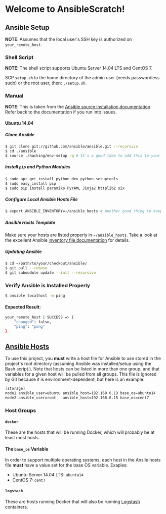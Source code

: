 # Welcome to AnsibleScratch!

## Ansible Setup

**NOTE**: Assumes that the local user's SSH key is authorized on `your_remote_host`.

### Shell Script

**NOTE**: The shell script supports Ubuntu Server 14.04 LTS and CentOS 7.

SCP `setup.sh` to the home directory of the admin user (needs passwordless sudo) or the root user, then: `./setup.sh`.

### Manual

**NOTE**: This is taken from the [Ansible source installation documentation](http://docs.ansible.com/ansible/intro_installation.html#running-from-source). Refer back to the documentation if you run into issues.

#### Ubuntu 14.04

##### Clone Ansible

```bash
$ git clone git://github.com/ansible/ansible.git --recursive
$ cd ./ansible
$ source ./hacking/env-setup -q # It's a good idea to add this to your ~/.bashrc.
```

##### Install `pip` and Python Modules

```bash
$ sudo apt-get install python-dev python-setuptools
$ sudo easy_install pip
$ sudo pip install paramiko PyYAML Jinja2 httplib2 six
```

##### Configure Local Ansible Hosts File

```bash
$ export ANSIBLE_INVENTORY=~/ansible_hosts # Another good thing to keep in your ~/.bashrc.
```

##### Ansible Hosts Template

Make sure your hosts are listed properly in `~/ansible_hosts`. Take a look at the excellent Ansible [inventory file documentation](http://docs.ansible.com/ansible/intro_inventory.html) for details.

##### Updating Ansible

```bash
$ cd ~/path/to/your/checkout/ansible/
$ git pull --rebase
$ git submodule update --init --recursive
```

### Verify Ansible is Installed Properly

```bash
$ ansible localhost -m ping
```

#### Expected Result:

```bash
your_remote_host | SUCCESS => {
    "changed": false,
    "ping": "pong"
}
```

## [Ansible Hosts](http://docs.ansible.com/ansible/intro_inventory.html)

To use this project, you **must** write a host file for Ansible to use stored in the project's root directory (assuming Ansible was installed/setup using the Bash script.). Note that hosts can be listed in more than one group, and that variables for a given host will be pulled from all groups. This file is ignored by Git because it is environment-dependent, but here is an example:

```bash
[storage]
node1 ansible_user=ubuntu ansible_host=192.168.0.13 base_os=ubuntu14
node2 ansible_user=root   ansible_host=192.168.0.15 base_os=cent7
```

### Host Groups

#### `docker`

These are the hosts that will be running Docker, which will probably be at least most hosts.

#### The `base_os` Variable

In order to support multiple operating systems, each host in the Ansile hosts file **must** have a value set for the base OS variable. Exaples:

* Ubuntu Server 14.04 LTS: `ubuntu14`
* CentOS 7: `cent7`

#### `logstash`

These are hosts running Docker that will also be running [Logstash](https://hub.docker.com/r/pblittle/docker-logstash/) containers.
